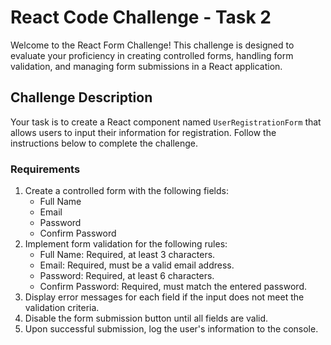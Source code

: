 # React Code Challenge - Task 2

Welcome to the React Form Challenge! This challenge is designed to evaluate your proficiency in creating controlled forms, handling form validation, and managing form submissions in a React application.

## Challenge Description

Your task is to create a React component named `UserRegistrationForm` that allows users to input their information for registration. Follow the instructions below to complete the challenge.

### Requirements

1. Create a controlled form with the following fields:
   - Full Name
   - Email
   - Password
   - Confirm Password
2. Implement form validation for the following rules:
   - Full Name: Required, at least 3 characters.
   - Email: Required, must be a valid email address.
   - Password: Required, at least 6 characters.
   - Confirm Password: Required, must match the entered password.
3. Display error messages for each field if the input does not meet the validation criteria.
4. Disable the form submission button until all fields are valid.
5. Upon successful submission, log the user's information to the console.
